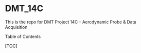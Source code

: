 # DMT_14C

This is the repo for DMT Project 14C - Aerodynamic Probe & Data Acquisition

Table of Contents 

[TOC] 
